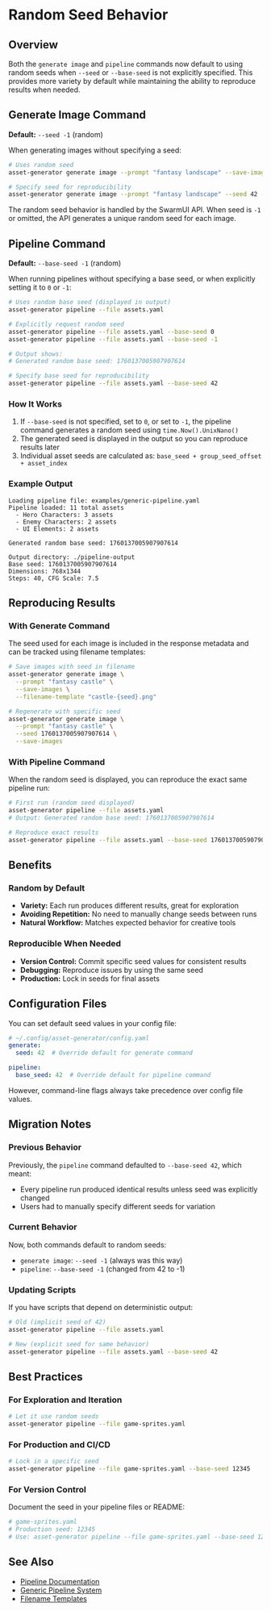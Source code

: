 # Random Seed Behavior

## Overview

Both the `generate image` and `pipeline` commands now default to using random seeds when `--seed` or `--base-seed` is not explicitly specified. This provides more variety by default while maintaining the ability to reproduce results when needed.

## Generate Image Command

**Default:** `--seed -1` (random)

When generating images without specifying a seed:

```bash
# Uses random seed
asset-generator generate image --prompt "fantasy landscape" --save-images

# Specify seed for reproducibility
asset-generator generate image --prompt "fantasy landscape" --seed 42 --save-images
```

The random seed behavior is handled by the SwarmUI API. When seed is `-1` or omitted, the API generates a unique random seed for each image.

## Pipeline Command

**Default:** `--base-seed -1` (random)

When running pipelines without specifying a base seed, or when explicitly setting it to `0` or `-1`:

```bash
# Uses random base seed (displayed in output)
asset-generator pipeline --file assets.yaml

# Explicitly request random seed
asset-generator pipeline --file assets.yaml --base-seed 0
asset-generator pipeline --file assets.yaml --base-seed -1

# Output shows:
# Generated random base seed: 1760137005907907614

# Specify base seed for reproducibility
asset-generator pipeline --file assets.yaml --base-seed 42
```

### How It Works

1. If `--base-seed` is not specified, set to `0`, or set to `-1`, the pipeline command generates a random seed using `time.Now().UnixNano()`
2. The generated seed is displayed in the output so you can reproduce results later
3. Individual asset seeds are calculated as: `base_seed + group_seed_offset + asset_index`

### Example Output

```
Loading pipeline file: examples/generic-pipeline.yaml
Pipeline loaded: 11 total assets
  - Hero Characters: 3 assets
  - Enemy Characters: 2 assets
  - UI Elements: 2 assets

Generated random base seed: 1760137005907907614

Output directory: ./pipeline-output
Base seed: 1760137005907907614
Dimensions: 768x1344
Steps: 40, CFG Scale: 7.5
```

## Reproducing Results

### With Generate Command

The seed used for each image is included in the response metadata and can be tracked using filename templates:

```bash
# Save images with seed in filename
asset-generator generate image \
  --prompt "fantasy castle" \
  --save-images \
  --filename-template "castle-{seed}.png"

# Regenerate with specific seed
asset-generator generate image \
  --prompt "fantasy castle" \
  --seed 1760137005907907614 \
  --save-images
```

### With Pipeline Command

When the random seed is displayed, you can reproduce the exact same pipeline run:

```bash
# First run (random seed displayed)
asset-generator pipeline --file assets.yaml
# Output: Generated random base seed: 1760137005907907614

# Reproduce exact results
asset-generator pipeline --file assets.yaml --base-seed 1760137005907907614
```

## Benefits

### Random by Default
- **Variety:** Each run produces different results, great for exploration
- **Avoiding Repetition:** No need to manually change seeds between runs
- **Natural Workflow:** Matches expected behavior for creative tools

### Reproducible When Needed
- **Version Control:** Commit specific seed values for consistent results
- **Debugging:** Reproduce issues by using the same seed
- **Production:** Lock in seeds for final assets

## Configuration Files

You can set default seed values in your config file:

```yaml
# ~/.config/asset-generator/config.yaml
generate:
  seed: 42  # Override default for generate command

pipeline:
  base_seed: 42  # Override default for pipeline command
```

However, command-line flags always take precedence over config file values.

## Migration Notes

### Previous Behavior

Previously, the `pipeline` command defaulted to `--base-seed 42`, which meant:
- Every pipeline run produced identical results unless seed was explicitly changed
- Users had to manually specify different seeds for variation

### Current Behavior

Now, both commands default to random seeds:
- `generate image`: `--seed -1` (always was this way)
- `pipeline`: `--base-seed -1` (changed from 42 to -1)

### Updating Scripts

If you have scripts that depend on deterministic output:

```bash
# Old (implicit seed of 42)
asset-generator pipeline --file assets.yaml

# New (explicit seed for same behavior)
asset-generator pipeline --file assets.yaml --base-seed 42
```

## Best Practices

### For Exploration and Iteration
```bash
# Let it use random seeds
asset-generator pipeline --file game-sprites.yaml
```

### For Production and CI/CD
```bash
# Lock in a specific seed
asset-generator pipeline --file game-sprites.yaml --base-seed 12345
```

### For Version Control
Document the seed in your pipeline files or README:

```yaml
# game-sprites.yaml
# Production seed: 12345
# Use: asset-generator pipeline --file game-sprites.yaml --base-seed 12345
```

## See Also

- [Pipeline Documentation](PIPELINE.md)
- [Generic Pipeline System](GENERIC_PIPELINE.md)
- [Filename Templates](FILENAME_TEMPLATES.md)
